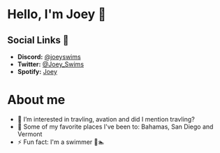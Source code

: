 # Hello, I'm Joey 👋

## Social Links 🔗

- **Discord:** [@joeyswims](https://discordapp.com/users/845455027154059285) 
- **Twitter:** [@Joey_Swims](https://twitter.com/Joey_Swims) 
- **Spotify:** [Joey](https://open.spotify.com/user/31v2hwdfadf5zqqbnx7y35bsmkty?si=9b3dc2e7c2ad4e8d)

# About me

- 👀 I’m interested in travling, avation and did I mention travling?
- 🌱 Some of my favorite places I've been to: Bahamas, San Diego and Vermont  
- ⚡ Fun fact: I'm a swimmer 🤘🏊
